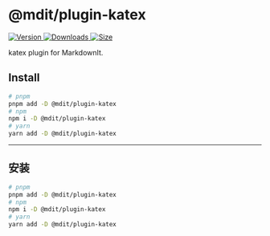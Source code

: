 # @mdit/plugin-katex

[![Version](https://img.shields.io/npm/v/@mdit/plugin-katex.svg?style=flat-square&logo=npm) ![Downloads](https://img.shields.io/npm/dm/@mdit/plugin-katex.svg?style=flat-square&logo=npm) ![Size](https://img.shields.io/bundlephobia/min/@mdit/plugin-katex?style=flat-square&logo=npm)](https://www.npmjs.com/package/@mdit/plugin-katex)

katex plugin for MarkdownIt.

## Install

```bash
# pnpm
pnpm add -D @mdit/plugin-katex
# npm
npm i -D @mdit/plugin-katex
# yarn
yarn add -D @mdit/plugin-katex
```

---

## 安装

```bash
# pnpm
pnpm add -D @mdit/plugin-katex
# npm
npm i -D @mdit/plugin-katex
# yarn
yarn add -D @mdit/plugin-katex
```
